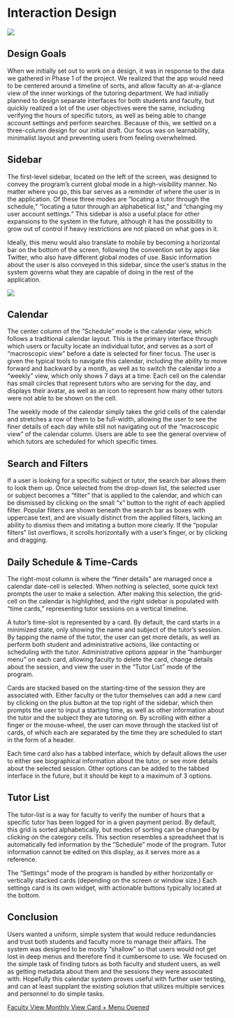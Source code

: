 # Interaction Design

![](../artifacts/Web1366–FacultyViewMonthlyView.jpg)

## Design Goals
When we initially set out to work on a design, it was in response to the data we gathered in Phase 1 of the project. We realized that the app would need to be centered around a timeline of sorts, and allow faculty an at-a-glance view of the inner workings of the tutoring department. We had initially planned to design separate interfaces for both students and faculty, but quickly realized a lot of the user objectives were the same, including verifying the hours of specific tutors, as well as being able to change account settings and perform searches. Because of this, we settled on a three-column design for our initial draft. Our focus was on learnability, minimalist layout and preventing users from feeling overwhelmed.

## Sidebar
The first-level sidebar, located on the left of the screen, was designed to convey the program’s current global mode in a high-visibility manner. No matter where you go, this bar serves as a reminder of where the user is in the application. Of these three modes are “locating a tutor through the schedule,” “locating a tutor through an alphabetical list,” and “changing my user account settings.” This sidebar is also a useful place for other expansions to the system in the future, although it has the possibility to grow out of control if heavy restrictions are not placed on what goes in it. 

Ideally, this menu would also translate to mobile by becoming a horizontal bar on the bottom of the screen, following the convention set by apps like Twitter, who also have different global modes of use. Basic information about the user is also conveyed in this sidebar, since the user’s status in the system governs what they are capable of doing in the rest of the application.

![](../artifacts/Web1366–FacultyViewMonthlyViewCellSelected.jpg)

## Calendar
The center column of the “Schedule” mode is the calendar view, which follows a traditional calendar layout. This is the primary interface through which users or faculty locate an individual tutor, and serves as a sort of “macroscopic view” before a date is selected for finer focus. The user is given the typical tools to navigate this calendar, including the ability to move forward and backward by a month, as well as to switch the calendar into a “weekly” view, which only shows 7 days at a time. Each cell on the calendar has small circles that represent tutors who are serving for the day, and displays their avatar, as well as an icon to represent how many other tutors were not able to be shown on the cell.

The weekly mode of the calendar simply takes the grid cells of the calendar and stretches a row of them to be full-width, allowing the user to see the finer details of each day while still not navigating out of the “macroscopic view” of the calendar column. Users are able to see the general overview of which tutors are scheduled for which specific times.


## Search and Filters
If a user is looking for a specific subject or tutor, the search bar allows them to look them up. Once selected from the drop-down list, the selected user or subject becomes a “filter” that is applied to the calendar, and which can be dismissed by clicking on the small “x” button to the right of each applied filter. Popular filters are shown beneath the search bar as boxes with uppercase text, and are visually distinct from the applied filters, lacking an ability to dismiss them and imitating a button more clearly. If the “popular filters” list overflows, it scrolls horizontally with a user’s finger, or by clicking and dragging.

## Daily Schedule & Time-Cards

The right-most column is where the “finer details” are managed once a calendar date-cell is selected. When nothing is selected, some quick text prompts the user to make a selection. After making this selection, the grid-cell on the calendar is highlighted, and the right sidebar is populated with “time cards,” representing tutor sessions on a vertical timeline. 

A tutor’s time-slot is represented by a card. By default, the card starts in a minimized state, only showing the name and subject of the tutor’s session. By tapping the name of the tutor, the user can get more details, as well as perform both student and administrative actions, like contacting or scheduling with the tutor. Administrative options appear in the “hamburger menu” on each card, allowing faculty to delete the card, change details about the session, and view the user in the “Tutor List” mode of the program. 

Cards are stacked based on the starting-time of the session they are associated with. Either faculty or the tutor themselves can add a new card by clicking on the plus button at the top right of the sidebar, which then prompts the user to input a starting time, as well as other information about the tutor and the subject they are tutoring on. By scrolling with either a finger or the mouse-wheel, the user can move through the stacked list of cards, of which each are separated by the time they are scheduled to start in the form of a header.
	
Each time card also has a tabbed interface, which by default allows the user to either see biographical information about the tutor, or see more details about the selected session. Other options can be added to the tabbed interface in the future, but it should be kept to a maximum of 3 options.

## Tutor List
The tutor-list is a way for faculty to verify the number of hours that a specific tutor has been logged for in a given payment period. By default, this grid is sorted alphabetically, but modes of sorting can be changed by clicking on the category cells. This section resembles a spreadsheet that is automatically fed information by the “Schedule” mode of the program. Tutor information cannot be edited on this display, as it serves more as a reference.

The “Settings” mode of the program is handled by either horizontally or vertically stacked cards (depending on the screen or window size.) Each settings card is its own widget, with actionable buttons typically located at the bottom.


## Conclusion
Users wanted a uniform, simple system that would reduce redundancies and trust both students and faculty more to manage their affairs. The system was designed to be mostly “shallow” so that users would not get lost in deep menus and therefore find it cumbersome to use. We focused on the simple task of finding tutors as both faculty and student users, as well as getting metadata about them and the sessions they were associated with. Hopefully this calendar system proves useful with further user testing, and can at least supplant the existing solution that utilizes multiple services and personnel to do simple tasks.

[Faculty View Monthly View Card + Menu Opened](../artifacts/Web1366–FacultyViewMonthlyViewCard+MenuOpened.pdf)
